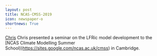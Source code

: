 ```yaml
---
layout: post
title: NCAS-CMSS-2019
icon: newspaper-o
shortnews: True
---
```


[Chris](bio/chris.html) Chris presented a seminar on the LFRic model development to the [NCAS Climate Modelling Summer School))https://sites.google.com/ncas.ac.uk/cmss) in Cambridge.
